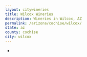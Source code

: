 ```yaml
---
layout: citywineries
title: Wilcox Wineries
description: Wineries in Wilcox, AZ
permalink: /arizona/cochise/wilcox/
state: az
county: cochise
city: wilcox
---
```

-
